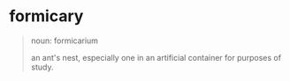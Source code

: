 # formicary


> noun: formicarium
>
> an ant's nest, especially one in an artificial container for purposes of study.
